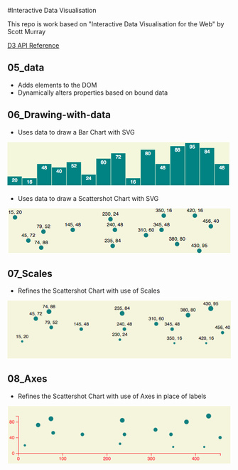 #Interactive Data Visualisation

This repo is work based on "Interactive Data Visualisation for the Web" by Scott Murray

[D3 API Reference](https://github.com/d3/d3/blob/master/API.md)

## 05_data

* Adds elements to the DOM
* Dynamically alters properties based on bound data

## 06_Drawing-with-data

* Uses data to draw a Bar Chart with SVG

![Bar Chart](screenshots/06_Barchart.png)

* Uses data to draw a Scattershot Chart with SVG

![Scattershot](screenshots/06_Scattershot.png)

## 07_Scales

* Refines the Scattershot Chart with use of Scales

![Scales](screenshots/07_Scales.png)

## 08_Axes

* Refines the Scattershot Chart with use of Axes in place of labels

![Axes](screenshots/08_Axes.png)
